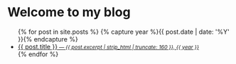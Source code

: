 # Welcome to my blog

<ul>
  {% for post in site.posts %}
  {% capture year %}{{ post.date | date: '%Y' }}{% endcapture %}
    <li>
      <a href="{{ post.url }}">{{ post.title }}<i><small> &#8212; {{ post.excerpt | strip_html | truncate: 160 }}, {{ year }}</small></i></a>  
    </li>
  {% endfor %}
</ul>

